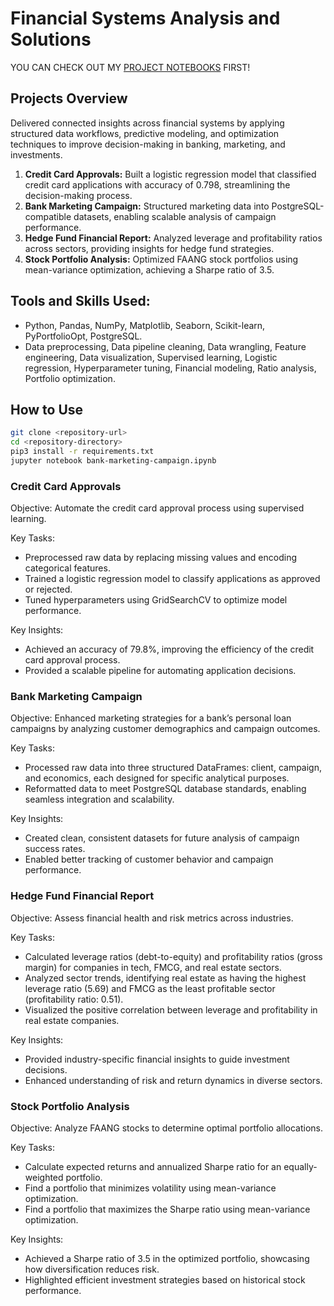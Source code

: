 # Financial Systems Analysis and Solutions
YOU CAN CHECK OUT MY [PROJECT NOTEBOOKS](https://github.com/khoapham1002/Banking-Investment-Optimization-Framework/tree/main/notebooks) FIRST!

## Projects Overview

Delivered connected insights across financial systems by applying structured data workflows, predictive modeling, and optimization techniques to improve decision-making in banking, marketing, and investments.

1. **Credit Card Approvals:** Built a logistic regression model that classified credit card applications with accuracy of 0.798, streamlining the decision-making process.
2. **Bank Marketing Campaign:** Structured marketing data into PostgreSQL-compatible datasets, enabling scalable analysis of campaign performance.
3. **Hedge Fund Financial Report:** Analyzed leverage and profitability ratios across sectors, providing insights for hedge fund strategies.
4. **Stock Portfolio Analysis:** Optimized FAANG stock portfolios using mean-variance optimization, achieving a Sharpe ratio of 3.5.

## Tools and Skills Used: 

- Python, Pandas, NumPy, Matplotlib, Seaborn, Scikit-learn, PyPortfolioOpt, PostgreSQL.  
- Data preprocessing, Data pipeline cleaning, Data wrangling, Feature engineering, Data visualization, Supervised learning, Logistic regression, Hyperparameter tuning, Financial modeling, Ratio analysis, Portfolio optimization.

## How to Use
```bash
git clone <repository-url>
cd <repository-directory>
pip3 install -r requirements.txt
jupyter notebook bank-marketing-campaign.ipynb
```

### Credit Card Approvals

Objective: Automate the credit card approval process using supervised learning.

Key Tasks:
- Preprocessed raw data by replacing missing values and encoding categorical features.
- Trained a logistic regression model to classify applications as approved or rejected.
- Tuned hyperparameters using GridSearchCV to optimize model performance.

Key Insights:
- Achieved an accuracy of 79.8%, improving the efficiency of the credit card approval process.
- Provided a scalable pipeline for automating application decisions.

### Bank Marketing Campaign

Objective: Enhanced marketing strategies for a bank’s personal loan campaigns by analyzing customer demographics and campaign outcomes.

Key Tasks:
- Processed raw data into three structured DataFrames: client, campaign, and economics, each designed for specific analytical purposes.
- Reformatted data to meet PostgreSQL database standards, enabling seamless integration and scalability.

Key Insights:
- Created clean, consistent datasets for future analysis of campaign success rates.
- Enabled better tracking of customer behavior and campaign performance.

### Hedge Fund Financial Report

Objective: Assess financial health and risk metrics across industries.

Key Tasks:
- Calculated leverage ratios (debt-to-equity) and profitability ratios (gross margin) for companies in tech, FMCG, and real estate sectors.
- Analyzed sector trends, identifying real estate as having the highest leverage ratio (5.69) and FMCG as the least profitable sector (profitability ratio: 0.51).
- Visualized the positive correlation between leverage and profitability in real estate companies.

Key Insights:
- Provided industry-specific financial insights to guide investment decisions.
- Enhanced understanding of risk and return dynamics in diverse sectors.

### Stock Portfolio Analysis
Objective: Analyze FAANG stocks to determine optimal portfolio allocations.

Key Tasks:

- Calculate expected returns and annualized Sharpe ratio for an equally-weighted portfolio.
- Find a portfolio that minimizes volatility using mean-variance optimization.
- Find a portfolio that maximizes the Sharpe ratio using mean-variance optimization.

Key Insights:
- Achieved a Sharpe ratio of 3.5 in the optimized portfolio, showcasing how diversification reduces risk.
- Highlighted efficient investment strategies based on historical stock performance.
